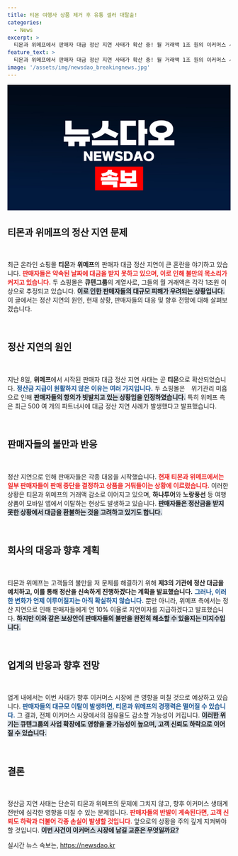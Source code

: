 ```yaml
---
title: 티몬 여행사 상품 제거 후 유통 셀러 대탈출!
categories:
  - News
excerpt: >
  티몬과 위메프에서 판매자 대금 정산 지연 사태가 확산 중! 월 거래액 1조 원의 이커머스 시장, 판매자들의 항의와 이탈로 인해 대규모 피해 우려. 정산금 회수가 지연되며 상품 판매 중단까지! 클릭해서 자세한 내용을 확인하세요!
feature_text: >
  티몬과 위메프에서 판매자 대금 정산 지연 사태가 확산 중! 월 거래액 1조 원의 이커머스 시장, 판매자들의 항의와 이탈로 인해 대규모 피해 우려. 정산금 회수가 지연되며 상품 판매 중단까지! 클릭해서 자세한 내용을 확인하세요!
image: '/assets/img/newsdao_breakingnews.jpg'
---
```


<p><img src="/assets/img/newsdao_breakingnews.jpg" alt="ontimetimes 속보" /></p>

<h2 data-ke-size="size26">티몬과 위메프의 정산 지연 문제</h2>

<p data-ke-size="size16">&nbsp;</p>

<p>최근 온라인 쇼핑몰 <b>티몬</b>과 <b>위메프</b>의 판매자 대금 정산 지연이 큰 혼란을 야기하고 있습니다. <b><span style="color: #ee2323;">판매자들은 약속된 날짜에 대금을 받지 못하고 있으며, 이로 인해 불만의 목소리가 커지고 있습니다.</span></b> 두 쇼핑몰은 <b>큐텐그룹</b>의 계열사로, 그들의 월 거래액은 각각 1조원 이상으로 추정되고 있습니다. <b><span style="background-color: #21538527;">이로 인한 판매자들의 대규모 피해가 우려되는 상황입니다.</span></b> 이 글에서는 정산 지연의 원인, 현재 상황, 판매자들의 대응 및 향후 전망에 대해 살펴보겠습니다.</p>

<p data-ke-size="size16">&nbsp;</p>

<h2 data-ke-size="size26">정산 지연의 원인</h2>

<p data-ke-size="size16">&nbsp;</p>

<p>지난 8일, <b>위메프</b>에서 시작된 판매자 대금 정산 지연 사태는 곧 <b>티몬</b>으로 확산되었습니다. <b><span style="color: #1a5490;">정산금 지급이 원활하지 않은 이유는 여러 가지입니다.</span></b> 두 쇼핑몰은 ⠀위기관리 미흡으로 인해 <b><span style="background-color: #21538527;">판매자들의 항의가 빗발치고 있는 상황임을 인정하였습니다.</span></b> 특히 위메프 측은 최근 500 여 개의 파트너사에 대금 정산 지연 사례가 발생했다고 발표했습니다. </p>

<p data-ke-size="size16">&nbsp;</p>

<h2 data-ke-size="size26">판매자들의 불만과 반응</h2>

<p data-ke-size="size16">&nbsp;</p>

<p>정산 지연으로 인해 판매자들은 각종 대응을 시작했습니다. <b><span style="color: #ee2323;">현재 티몬과 위메프에서는 일부 판매자들이 판매 중단을 결정하고 상품을 거둬들이는 상황에 이르렀습니다.</span></b> 이러한 상황은 티몬과 위메프의 거래액 감소로 이어지고 있으며, <b>하나투어</b>와 <b>노랑풍선</b> 등 여행상품이 모바일 앱에서 이탈하는 현상도 발생하고 있습니다. <b><span style="background-color: #21538527;">판매자들은 정산금을 받지 못한 상황에서 대금을 환불하는 것을 고려하고 있기도 합니다.</span></b> </p>

<p data-ke-size="size16">&nbsp;</p>

<h2 data-ke-size="size26">회사의 대응과 향후 계획</h2>

<p data-ke-size="size16">&nbsp;</p>

<p>티몬과 위메프는 고객들의 불만을 저 문제를 해결하기 위해 <b>제3의 기관에 정산 대금을 예치하고, 이를 통해 정산을 신속하게 진행하겠다는 계획을 발표했습니다.</b> <b><span style="color: #1a5490;">그러나, 이러한 변화가 언제 이루어질지는 아직 확실하지 않습니다.</span></b> 뿐만 아니라, 위메프 측에서는 정산 지연으로 인해 판매자들에게 연 10% 이율로 지연이자를 지급하겠다고 발표했습니다. <b><span style="background-color: #21538527;">하지만 이와 같은 보상안이 판매자들의 불만을 완전히 해소할 수 있을지는 미지수입니다.</span></b></p>

<p data-ke-size="size16">&nbsp;</p>

<h2 data-ke-size="size26">업계의 반응과 향후 전망</h2>

<p data-ke-size="size16">&nbsp;</p>

<p>업계 내에서는 이번 사태가 향후 이커머스 시장에 큰 영향을 미칠 것으로 예상하고 있습니다. <b><span style="color: #1a5490;">판매자들의 대규모 이탈이 발생하면, 티몬과 위메프의 경쟁력은 떨어질 수 있습니다.</span></b> 그 결과, 전체 이커머스 시장에서의 점유율도 감소할 가능성이 커집니다. <b><span style="background-color: #21538527;">이러한 위기는 큐텐그룹의 사업 확장에도 영향을 줄 가능성이 높으며, 고객 신뢰도 하락으로 이어질 수 있습니다.</span></b> </p>

<p data-ke-size="size16">&nbsp;</p>

<h2 data-ke-size="size26">결론</h2>

<p data-ke-size="size16">&nbsp;</p>

<p>정산금 지연 사태는 단순히 티몬과 위메프의 문제에 그치지 않고, 향후 이커머스 생태계 전반에 심각한 영향을 미칠 수 있는 문제입니다. <b><span style="color: #ee2323;">판매자들의 반발이 계속된다면, 고객 신뢰도 하락과 더불어 각종 손실이 발생할 것입니다.</span></b> 앞으로의 상황을 주의 깊게 지켜봐야 할 것입니다. <b><span style="background-color: #21538527;">이번 사건이 이커머스 시장에 남길 교훈은 무엇일까요?</span></b></p>
실시간 뉴스 속보는, <a href="https://newsdao.kr" rel="dofollow">https://newsdao.kr</a>


